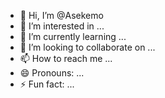 - 👋 Hi, I’m @Asekemo
- 👀 I’m interested in ...
- 🌱 I’m currently learning ...
- 💞️ I’m looking to collaborate on ...
- 📫 How to reach me ...
- 😄 Pronouns: ...
- ⚡ Fun fact: ...

<!---
Asekemo/Asekemo is a ✨ special ✨ repository because its `README.md` (this file) appears on your GitHub profile.
You can click the Preview link to take a look at your changes.
--->
